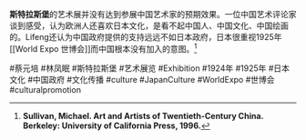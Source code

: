 **斯特拉斯堡**的艺术展并没有达到参展中国艺术家的预期效果。一位中国艺术评论家谈到感受，认为欧洲人还喜欢日本文化，是看不起中国人、中国文化、中国绘画的。Lifeng还认为中国政府提供的支持远远不如日本政府，日本很重视1925年[[World Expo 世博会]]而中国根本没有加入的意图。[^1]

[^1]:**Sullivan, Michael. Art and Artists of Twentieth-Century China. Berkeley: University of California Press, 1996.**

#蔡元培 #林凤眠 #斯特拉斯堡 #艺术展览 #Exhibition #1924年 #1925年 #日本文化 #中国政府 #文化传播 #culture #JapanCulture #WorldExpo #世博会 #culturalpromotion 

